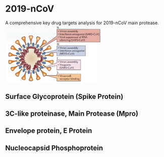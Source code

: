 # 2019-nCoV
A comprehensive key drug targets analysis for 2019-nCoV main protease.
<img src="https://github.com/pincher-chen/2019-nCoV/blob/master/main_pro_info.png" width="60%" align ="middle" />

## Surface Glycoprotein (Spike Protein)

## 3C-like proteinase, Main Protease (Mpro)

## Envelope protein, E Protein

## Nucleocapsid Phosphoprotein

